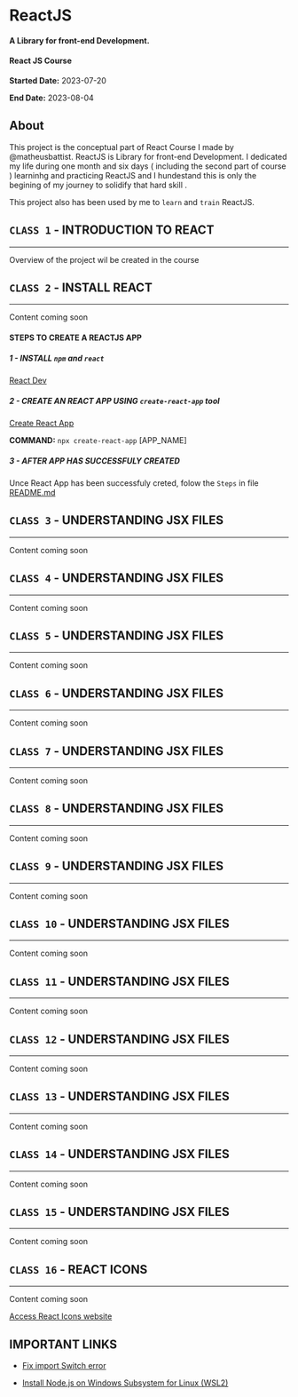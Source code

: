 # ReactJS 
#### A Library for front-end Development. 
#### React JS Course


**Started Date:** 2023-07-20

**End Date:** 2023-08-04

## About
This project is the conceptual part of React Course I made by @matheusbattist.
ReactJS is Library for front-end Development. 
I dedicated my life during one month and six days ( including the second part of course ) learninhg and practicing ReactJS and I hundestand this is only the begining of my journey to solidify that hard skill .

This project also has been used by me to  `learn` and  `train` ReactJS. 


## `CLASS 1` - INTRODUCTION TO REACT
---
  Overview of the project wil be created in the course


## `CLASS 2` - INSTALL REACT
---
  Content coming soon

#### STEPS TO CREATE A REACTJS APP

##### 1 - INSTALL `npm` and `react`

[React Dev](https://react.dev/)

##### 2 - CREATE AN REACT APP USING `create-react-app` tool

[Create React App](https://create-react-app.dev)

**COMMAND:** `npx create-react-app` [APP_NAME]
    
##### 3 - AFTER APP HAS SUCCESSFULY CREATED
  Unce React App has been successfuly creted, folow the `Steps` in file 
  [README.md](https://github.com/idelfrides/LearningReactJS/blob/main/README.md)
  

## `CLASS 3` - UNDERSTANDING JSX FILES  
---
  Content coming soon

## `CLASS 4` - UNDERSTANDING JSX FILES  
---
  Content coming soon

## `CLASS 5` - UNDERSTANDING JSX FILES  
---
  Content coming soon

## `CLASS 6` - UNDERSTANDING JSX FILES  
---
  Content coming soon

## `CLASS 7` - UNDERSTANDING JSX FILES  
---
  Content coming soon

## `CLASS 8` - UNDERSTANDING JSX FILES  
---
  Content coming soon

## `CLASS 9` - UNDERSTANDING JSX FILES  
---
  Content coming soon

## `CLASS 10` - UNDERSTANDING JSX FILES  
---
  Content coming soon

## `CLASS 11` - UNDERSTANDING JSX FILES  
---
  Content coming soon

## `CLASS 12` - UNDERSTANDING JSX FILES  
---
  Content coming soon

## `CLASS 13` - UNDERSTANDING JSX FILES  
---
  Content coming soon


## `CLASS 14` - UNDERSTANDING JSX FILES  
---
  Content coming soon


## `CLASS 15` - UNDERSTANDING JSX FILES  
---
  Content coming soon

## `CLASS 16` - REACT ICONS
---
  Content coming soon

[Access React Icons website](https://react-icons.github.io/react-icons/)


## IMPORTANT LINKS

- [Fix import Switch error](https://kinsta.com/knowledgebase/attempted-import-error-switch-is-not-exported-from-react-router-dom/)

- [Install Node.js on Windows Subsystem for Linux (WSL2)](https://learn.microsoft.com/en-us/windows/dev-environment/javascript/nodejs-on-wsl)

